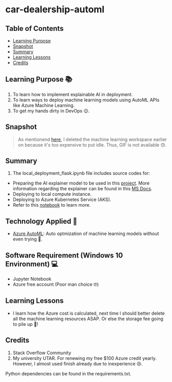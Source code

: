 # car-dealership-automl

## Table of Contents
* [Learning Purpose](#Learning-Purpose-)
* [Snapshot](#Snapshot)
* [Summary](#Summary)
* [Learning Lessons](#Learning-Lessons)
* [Credits](#Credits)

## Learning Purpose &#128218;
1. To learn how to implement explainable AI in deployment.
2. To learn ways to deploy machine learning models using AutoML APIs like Azure Machine Learning.
3. To get my hands dirty in DevOps &#128521;.

## Snapshot

> As mentionend [here](#Learning-Lessons), I deleted the machine learning workspace earlier on because it's too expensive to put idle. Thus, GIF is not available &#128531;.

## Summary

1. The local_deployment_flask.ipynb file includes source codes for:
  - Preparing the AI explainer model to be used in this [project](https://github.com/polarBearYap/car-dealership-flask-api). More information regarding the explainer can be found in this [MS Docs](https://docs.microsoft.com/en-gb/azure/machine-learning/how-to-machine-learning-interpretability).
  - Deploying to local compute instance.
  - Deploying to Azure Kubernetes Service (AKS).
  - Refer to this [notebook](https://polarbearyap.github.io/car-dealership-automl/) to learn more.

## Technology Applied &#129302;
- [Azure AutoML](https://docs.microsoft.com/en-us/azure/machine-learning/concept-automated-ml): Auto optmization of machine learning models without even trying &#129315;.

## Software Requirement (Windows 10 Environment) &#128187;
- Jupyter Notebook
- Azure free account (Poor man choice &#129299;)

## Learning Lessons

- I learn how the Azure cost is calculated, next time I should better delete all the machine learning resources ASAP. Or else the storage fee going to pile up &#128184;! 

## Credits

1. Stack Overflow Community
2. My university UTAR. For renewing my free $100 Azure credit yearly. However, I almost used finish already due to inexperience &#128546;.

Python dependencies can be found in the requirements.txt.
